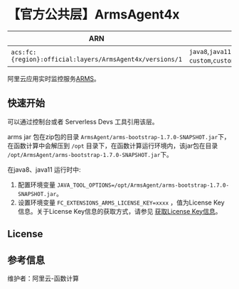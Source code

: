 
# 【官方公共层】ArmsAgent4x

| ARN  |  兼容运行时  | 版本 |
|------|------|--------|
| `acs:fc:{region}:official:layers/ArmsAgent4x/versions/1` | `java8`,`java11`, `custom`,`custom.debian10`,`custom.debian11`   |  v4.1.12  |

阿里云应用实时监控服务[ARMS](https://arms.console.aliyun.com/)。


## 快速开始

可以通过控制台或者 Serverless Devs 工具引用该层。

arms jar 包在zip包的目录 `ArmsAgent/arms-bootstrap-1.7.0-SNAPSHOT.jar`下，在函数计算中会解压到 `/opt` 目录下，在函数计算运行环境内，该jar包在目录 `/opt/ArmsAgent/arms-bootstrap-1.7.0-SNAPSHOT.jar`下。

在java8、java11 运行时中:

1. 配置环境变量 `JAVA_TOOL_OPTIONS=/opt/ArmsAgent/arms-bootstrap-1.7.0-SNAPSHOT.jar`。
2. 设置环境变量 `FC_EXTENSIONS_ARMS_LICENSE_KEY=xxxx` ，值为License Key 信息。关于License Key信息的获取方式，请参见 [获取License Key信息](https://help.aliyun.com/zh/arms/application-monitoring/user-guide/install-the-arms-agent-for-a-java-application-in-function-compute?spm=a2c4g.11186623.0.0.4aef4625AcojfK#arms-cs-k8s-java)。

## License


## 参考信息
维护者：阿里云-函数计算